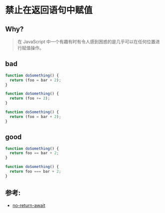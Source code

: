 # 禁止在返回语句中赋值

## Why?

> 在 JavaScript 中一个有趣有时有令人感到困惑的是几乎可以在任何位置进行赋值操作。

## bad

```js
function doSomething() {
  return (foo = bar + 2);
}

function doSomething() {
  return (foo += 2);
}

function doSomething() {
  return (foo = bar + 2);
}
```

## good

```js
function doSomething() {
  return foo == bar + 2;
}

function doSomething() {
  return foo === bar + 2;
}
```

## 参考:

- [no-return-await](https://eslint.org/docs/rules/no-return-await)
